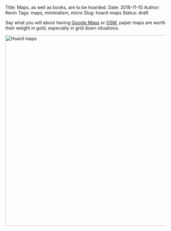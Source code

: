 Title: Maps, as well as books, are to be hoarded.
Date: 2016-11-10
Author: Kevin
Tags: maps, minimalism, micro
Slug: hoard-maps
Status: draft

Say what you will about having [Google Maps](https://maps.google.com) or [OSM](https://www.openstreetmap.org/), paper maps are worth their weight in gold, especially in grid down situations.

<a data-flickr-embed="true"  href="https://www.flickr.com/photos/kevinisageek/30263282243/in/datetaken/" title="Hoard maps"><img src="https://c4.staticflickr.com/6/5735/30263282243_0857908bf7_c.jpg" width="800" height="600" alt="Hoard maps"></a><script async src="//embedr.flickr.com/assets/client-code.js" charset="utf-8"></script>
